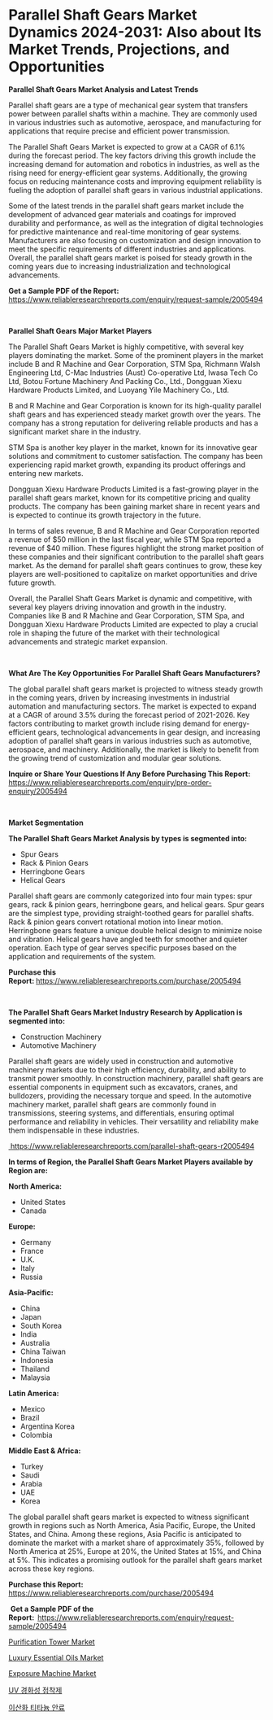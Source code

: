 <p><h1>Parallel Shaft Gears Market Dynamics 2024-2031: Also about Its Market Trends, Projections, and Opportunities</h1></p><p><strong>Parallel Shaft Gears Market Analysis and Latest Trends</strong></p>
<p><p>Parallel shaft gears are a type of mechanical gear system that transfers power between parallel shafts within a machine. They are commonly used in various industries such as automotive, aerospace, and manufacturing for applications that require precise and efficient power transmission.</p><p>The Parallel Shaft Gears Market is expected to grow at a CAGR of 6.1% during the forecast period. The key factors driving this growth include the increasing demand for automation and robotics in industries, as well as the rising need for energy-efficient gear systems. Additionally, the growing focus on reducing maintenance costs and improving equipment reliability is fueling the adoption of parallel shaft gears in various industrial applications.</p><p>Some of the latest trends in the parallel shaft gears market include the development of advanced gear materials and coatings for improved durability and performance, as well as the integration of digital technologies for predictive maintenance and real-time monitoring of gear systems. Manufacturers are also focusing on customization and design innovation to meet the specific requirements of different industries and applications. Overall, the parallel shaft gears market is poised for steady growth in the coming years due to increasing industrialization and technological advancements.</p></p>
<p><strong>Get a Sample PDF of the Report:&nbsp;</strong> <a href="https://www.reliableresearchreports.com/enquiry/request-sample/2005494">https://www.reliableresearchreports.com/enquiry/request-sample/2005494</a></p>
<p>&nbsp;</p>
<p><strong>Parallel Shaft Gears Major Market Players</strong></p>
<p><p>The Parallel Shaft Gears Market is highly competitive, with several key players dominating the market. Some of the prominent players in the market include B and R Machine and Gear Corporation, STM Spa, Richmann Walsh Engineering Ltd, C-Mac Industries (Aust) Co-operative Ltd, Iwasa Tech Co Ltd, Botou Fortune Machinery And Packing Co., Ltd., Dongguan Xiexu Hardware Products Limited, and Luoyang Yile Machinery Co., Ltd.</p><p>B and R Machine and Gear Corporation is known for its high-quality parallel shaft gears and has experienced steady market growth over the years. The company has a strong reputation for delivering reliable products and has a significant market share in the industry.</p><p>STM Spa is another key player in the market, known for its innovative gear solutions and commitment to customer satisfaction. The company has been experiencing rapid market growth, expanding its product offerings and entering new markets.</p><p>Dongguan Xiexu Hardware Products Limited is a fast-growing player in the parallel shaft gears market, known for its competitive pricing and quality products. The company has been gaining market share in recent years and is expected to continue its growth trajectory in the future.</p><p>In terms of sales revenue, B and R Machine and Gear Corporation reported a revenue of $50 million in the last fiscal year, while STM Spa reported a revenue of $40 million. These figures highlight the strong market position of these companies and their significant contribution to the parallel shaft gears market. As the demand for parallel shaft gears continues to grow, these key players are well-positioned to capitalize on market opportunities and drive future growth.  </p><p>Overall, the Parallel Shaft Gears Market is dynamic and competitive, with several key players driving innovation and growth in the industry. Companies like B and R Machine and Gear Corporation, STM Spa, and Dongguan Xiexu Hardware Products Limited are expected to play a crucial role in shaping the future of the market with their technological advancements and strategic market expansion.</p></p>
<p>&nbsp;</p>
<p><strong>What Are The Key Opportunities For Parallel Shaft Gears Manufacturers?</strong></p>
<p><p>The global parallel shaft gears market is projected to witness steady growth in the coming years, driven by increasing investments in industrial automation and manufacturing sectors. The market is expected to expand at a CAGR of around 3.5% during the forecast period of 2021-2026. Key factors contributing to market growth include rising demand for energy-efficient gears, technological advancements in gear design, and increasing adoption of parallel shaft gears in various industries such as automotive, aerospace, and machinery. Additionally, the market is likely to benefit from the growing trend of customization and modular gear solutions.</p></p>
<p><strong>Inquire or Share Your Questions If Any Before Purchasing This Report:</strong> <a href="https://www.reliableresearchreports.com/enquiry/pre-order-enquiry/2005494">https://www.reliableresearchreports.com/enquiry/pre-order-enquiry/2005494</a></p>
<p>&nbsp;</p>
<p><strong>Market Segmentation</strong></p>
<p><strong>The Parallel Shaft Gears Market Analysis by types is segmented into:</strong></p>
<p><ul><li>Spur Gears</li><li>Rack & Pinion Gears</li><li>Herringbone Gears</li><li>Helical Gears</li></ul></p>
<p><p>Parallel shaft gears are commonly categorized into four main types: spur gears, rack & pinion gears, herringbone gears, and helical gears. Spur gears are the simplest type, providing straight-toothed gears for parallel shafts. Rack & pinion gears convert rotational motion into linear motion. Herringbone gears feature a unique double helical design to minimize noise and vibration. Helical gears have angled teeth for smoother and quieter operation. Each type of gear serves specific purposes based on the application and requirements of the system.</p></p>
<p><strong>Purchase this Report:&nbsp;</strong><a href="https://www.reliableresearchreports.com/purchase/2005494">https://www.reliableresearchreports.com/purchase/2005494</a></p>
<p>&nbsp;</p>
<p><strong>The Parallel Shaft Gears Market Industry Research by Application is segmented into:</strong></p>
<p><ul><li>Construction Machinery</li><li>Automotive Machinery</li></ul></p>
<p><p>Parallel shaft gears are widely used in construction and automotive machinery markets due to their high efficiency, durability, and ability to transmit power smoothly. In construction machinery, parallel shaft gears are essential components in equipment such as excavators, cranes, and bulldozers, providing the necessary torque and speed. In the automotive machinery market, parallel shaft gears are commonly found in transmissions, steering systems, and differentials, ensuring optimal performance and reliability in vehicles. Their versatility and reliability make them indispensable in these industries.</p></p>
<p><a href="https://www.reliableresearchreports.com/parallel-shaft-gears-r2005494">&nbsp;https://www.reliableresearchreports.com/parallel-shaft-gears-r2005494</a></p>
<p><strong>In terms of Region, the Parallel Shaft Gears Market Players available by Region are:</strong></p>
<p>
    <p> <strong> North America: </strong>
        <ul>
            <li>United States</li>
            <li>Canada</li>
        </ul>
        </p> 
    <p> <strong> Europe: </strong>
        <ul>
            <li>Germany</li>
            <li>France</li>
            <li>U.K.</li>
            <li>Italy</li>
            <li>Russia</li>
        </ul>
        </p> 
    <p> <strong> Asia-Pacific: </strong>
        <ul>
            <li>China</li>
            <li>Japan</li>
            <li>South Korea</li>
            <li>India</li>
            <li>Australia</li>
            <li>China Taiwan</li>
            <li>Indonesia</li>
            <li>Thailand</li>
            <li>Malaysia</li>
        </ul>
        </p> 
    <p> <strong> Latin America: </strong>
        <ul>
            <li>Mexico</li>
            <li>Brazil</li>
            <li>Argentina Korea</li>
            <li>Colombia</li>
        </ul>
        </p> 
    <p> <strong> Middle East & Africa: </strong>
        <ul>
            <li>Turkey</li>
            <li>Saudi</li>
            <li>Arabia</li>
            <li>UAE</li>
            <li>Korea</li>
        </ul>
    </p>
    </p>
<p><p>The global parallel shaft gears market is expected to witness significant growth in regions such as North America, Asia Pacific, Europe, the United States, and China. Among these regions, Asia Pacific is anticipated to dominate the market with a market share of approximately 35%, followed by North America at 25%, Europe at 20%, the United States at 15%, and China at 5%. This indicates a promising outlook for the parallel shaft gears market across these key regions.</p></p>
<p><strong>Purchase this Report: </strong><a href="https://www.reliableresearchreports.com/purchase/2005494">https://www.reliableresearchreports.com/purchase/2005494</a></p>
<p>&nbsp;<strong>Get a Sample PDF of the Report:&nbsp;&nbsp;</strong><a href="https://www.reliableresearchreports.com/enquiry/request-sample/2005494">https://www.reliableresearchreports.com/enquiry/request-sample/2005494</a></p>
<p><strong></strong></p>
<p><p><a href="https://github.com/pgtimber/Market-Research-Report-List-2/blob/main/purification-tower-market.md">Purification Tower Market</a></p><p><a href="https://issuu.com/reportprime-2/docs/luxury-essential-oils-market-size-2030.pptx">Luxury Essential Oils Market</a></p><p><a href="https://github.com/lataunyatinikmelvin59ilbd0dv/Market-Research-Report-List-2/blob/main/exposure-machine-market.md">Exposure Machine Market</a></p><p><a href="https://github.com/Madalyell456456/Market-Research-Report-List-1/blob/main/633977234294.md">UV 경화성 접착제</a></p><p><a href="https://github.com/vs019sa3m8x/Market-Research-Report-List-1/blob/main/241261034293.md">이산화 티타늄 안료</a></p></p>